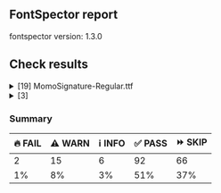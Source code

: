 ## FontSpector report

fontspector version: 1.3.0






## Check results




<details><summary>[19] MomoSignature-Regular.ttf</summary>
<div>


<details>
    <summary>🔥 <b>FAIL</b> Shapes languages in all GF glyphsets. (googlefonts/glyphsets/shape_languages)</summary>
    <div>








- 🔥 **FAIL** Failed language shaping:

| Message                                                     | Languages              |
|-------------------------------------------------------------|------------------------|
| Mandatory orthography codepoints:                           | * vi_Latn (Vietnamese) |
|   The following mark characters are missing from the font: ̣ |                        | [code: failed-language-shaping]
  
  


- ⚠️ **WARN** Warning language shaping:

| Message                                                              | Languages                    |
|----------------------------------------------------------------------|------------------------------|
| Auxiliary orthography codepoints:                                    | * de_Latn (German)           |
|   The following auxiliary characters are missing from the font: ſ    | * fr_Latn (French)           |
| Auxiliary orthography codepoints:                                    | * lt_Latn (Lithuanian)       |
|   Shaper didn't attach tildecomb to L.ss03 when shaping the text 'L̃' |                              |
|   Shaper didn't attach tildecomb to M.ss03 when shaping the text 'M̃' |                              |
|   Shaper didn't attach tildecomb to R.ss03 when shaping the text 'R̃' |                              |
|   Shaper didn't attach tildecomb to l.isol when shaping the text 'l̃' |                              |
|   Shaper didn't attach tildecomb to m.isol when shaping the text 'm̃' |                              |
|   Shaper didn't attach tildecomb to r.isol when shaping the text 'r̃' |                              |
| Auxiliary orthography codepoints:                                    | * ca_Latn (Catalan)          |
|   The following auxiliary characters are missing from the font: Ŀ    |                              |
|   The following auxiliary characters are missing from the font: ŀ    |                              |
| Auxiliary orthography codepoints:                                    | * nb_Latn (Norwegian Bokmål) |
|   The following auxiliary characters are missing from the font: Ŋ    |                              |
|   The following auxiliary characters are missing from the font: Ŧ    |                              |
|   The following auxiliary characters are missing from the font: ŋ    |                              |
|   The following auxiliary characters are missing from the font: ŧ    |                              |
| Auxiliary orthography codepoints:                                    | * fi_Latn (Finnish)          |
|   The following auxiliary characters are missing from the font: Ǥ    |                              |
|   The following auxiliary characters are missing from the font: Ŋ    |                              |
|   The following auxiliary characters are missing from the font: Ŧ    |                              |
|   The following auxiliary characters are missing from the font: Ʒ    |                              |
|   The following auxiliary characters are missing from the font: Ǯ    |                              |
|   The following auxiliary characters are missing from the font: ǥ    |                              |
|   The following auxiliary characters are missing from the font: ŋ    |                              |
|   The following auxiliary characters are missing from the font: ŧ    |                              |
|   The following auxiliary characters are missing from the font: ʒ    |                              |
|   The following auxiliary characters are missing from the font: ǯ    |                              | [code: warning-language-shaping]
  
  

</div>
</details>





<details>
    <summary>🔥 <b>FAIL</b> Ensure dotted circle glyph is present and can attach marks. (dotted_circle)</summary>
    <div>








- 🔥 **FAIL** The following glyphs could not be attached to the dotted circle glyph:

* uni0308
* uni0307
* gravecomb
* acutecomb
* uni030B
* uni0302
* uni030C
* uni0306
* uni030A
... and 8 others [code: unattached-dotted-circle-marks]
  
  

</div>
</details>





<details>
    <summary>⚠️ <b>WARN</b> Check if each glyph has the recommended amount of contours. (contour_count)</summary>
    <div>








- ⚠️ **WARN** This check inspects the glyph outlines and detects the total number of contours in each of them. The expected values are
     infered from the typical ammounts of contours observed in a
     large collection of reference font families. The divergences
     listed below may simply indicate a significantly different
     design on some of your glyphs. On the other hand, some of these
     may flag actual bugs in the font such as glyphs mapped to an
     incorrect codepoint. Please consider reviewing the design and
     codepoint assignment of these to make sure they are correct.


    The following glyphs do not have the recommended number of contours:
* uni1E20 (U+1E20): found 3, expected one of: {2}
* uni0136 (U+0136): found 1, expected one of: {3, 2, 4}
* uni013B.loclMAH (unencoded): found 4, expected one of: {2}
* G.ss01 (unencoded): found 2, expected one of: {1, 4}
* Ohorn.ss01 (unencoded): found 2, expected one of: {4, 3}
* uni1EDA.ss01 (unencoded): found 3, expected one of: {5, 4}
* uni1EE2.ss01 (unencoded): found 3, expected one of: {5, 4}
* uni1EDC.ss01 (unencoded): found 3, expected one of: {4, 5}
* uni1EDE.ss01 (unencoded): found 3, expected one of: {5, 4}
... and 54 others [code: contour-count]
  
  

</div>
</details>





<details>
    <summary>⚠️ <b>WARN</b> Are there caret positions declared for every ligature? (ligature_carets)</summary>
    <div>








- ⚠️ **WARN** This font lacks caret position values for ligature glyphs on its GDEF table. [code: lacks-caret-pos]
  
  

</div>
</details>





<details>
    <summary>⚠️ <b>WARN</b> Check math signs have the same width. (math_signs_width)</summary>
    <div>








- ⚠️ **WARN** The most common width is 602 among a set of 13  math glyphs.
The following math glyphs have a different width, though:
width=441: approxequal
width=601: greaterequal, lessequal
width=530: multiply
width=592: less, greater
width=548: logicalnot
width=534: notequal, equal
width=642: plusminus [code: width-outliers]
  
  

</div>
</details>





<details>
    <summary>⚠️ <b>WARN</b> Ensure indic fonts have the Indian Rupee Sign glyph. (rupee)</summary>
    <div>








- ⚠️ **WARN** Font is missing the Indian Rupee Sign glyph. Please add a glyph for Indian Rupee Sign (₹) at codepoint U+20B9. [code: missing-rupee]
  
  

</div>
</details>





<details>
    <summary>⚠️ <b>WARN</b> Checking that the typoAscender exceeds the yMax of the /Agrave. (typoascender_exceeds_Agrave)</summary>
    <div>








- ⚠️ **WARN** OS/2.sTypoAscender value should be greater than 1147, but got 1100 instead [code: typoAscender]
  
  

</div>
</details>





<details>
    <summary>⚠️ <b>WARN</b> Font has correct separator glyphs? (googlefonts/separator_glyphs)</summary>
    <div>








- ⚠️ **WARN** The following separator glyphs are missing:
* U+2028
* U+2029 [code: missing-separator-glyphs]
  
  

</div>
</details>





<details>
    <summary>⚠️ <b>WARN</b> Ensure soft_dotted characters lose their dot when combined with marks that
replace the dot. (soft_dotted)</summary>
    <div>








- ⚠️ **WARN** The dot of soft dotted characters used in orthographies _must_ disappear in the following strings: * į̀
* į̄
* į́
* į̃
* į̂
* į̌The dot of soft dotted characters _should_ disappear in other cases, for example: * į̨̉
* į̨̀
* į̨̈
* į̨̄
* į̨́
* į̨̆
* į̨̃
* į̨̇
* į̨̂
... and 50 others [code: soft-dotted]
  
  

</div>
</details>





<details>
    <summary>⚠️ <b>WARN</b> Check the direction of the outermost contour in each glyph (outline_direction)</summary>
    <div>








- ⚠️ **WARN** The following glyphs have a counter-clockwise outer contour:

* b.init has a path with no bounds (probably a single point)
* b_r.liga.init has a path with no bounds (probably a single point)
* b_s.liga.init has a path with no bounds (probably a single point)
* b_r.liga.isol has a path with no bounds (probably a single point)
* b_s.liga.isol has a path with no bounds (probably a single point)
* b_r.liga.init.case has a path with no bounds (probably a single point)
* b_s.liga.init.case has a path with no bounds (probably a single point)
* b_r.liga.init.ss01 has a path with no bounds (probably a single point)
* b_s.liga.init.ss01 has a path with no bounds (probably a single point) [code: ccw-outer-contour]
  
  

</div>
</details>





<details>
    <summary>⚠️ <b>WARN</b> Do outlines contain any jaggy segments? (outline_jaggy_segments)</summary>
    <div>








- ⚠️ **WARN** The following glyphs have jaggy segments:

* Acircumflex (U+00C2): Quad(QuadBez { p0: (941.0, 1128.0), p1: (942.0, 1127.0), p2: (941.0, 1128.0) })/Quad(QuadBez { p0: (941.0, 1128.0), p1: (942.0, 1127.0), p2: (943.0, 1126.0) }) = 0.0000012074182697257333
* uni1EA4 (U+1EA4): Quad(QuadBez { p0: (941.0, 1128.0), p1: (942.0, 1127.0), p2: (941.0, 1128.0) })/Quad(QuadBez { p0: (941.0, 1128.0), p1: (942.0, 1127.0), p2: (943.0, 1126.0) }) = 0.0000012074182697257333
* uni1EAC (U+1EAC): Quad(QuadBez { p0: (941.0, 1128.0), p1: (942.0, 1127.0), p2: (941.0, 1128.0) })/Quad(QuadBez { p0: (941.0, 1128.0), p1: (942.0, 1127.0), p2: (943.0, 1126.0) }) = 0.0000012074182697257333
* uni1EA6 (U+1EA6): Quad(QuadBez { p0: (941.0, 1128.0), p1: (942.0, 1127.0), p2: (941.0, 1128.0) })/Quad(QuadBez { p0: (941.0, 1128.0), p1: (942.0, 1127.0), p2: (943.0, 1126.0) }) = 0.0000012074182697257333
* uni1EA8 (U+1EA8): Quad(QuadBez { p0: (941.0, 1128.0), p1: (942.0, 1127.0), p2: (941.0, 1128.0) })/Quad(QuadBez { p0: (941.0, 1128.0), p1: (942.0, 1127.0), p2: (943.0, 1126.0) }) = 0.0000012074182697257333
* uni1EAA (U+1EAA): Quad(QuadBez { p0: (941.0, 1128.0), p1: (942.0, 1127.0), p2: (941.0, 1128.0) })/Quad(QuadBez { p0: (941.0, 1128.0), p1: (942.0, 1127.0), p2: (943.0, 1126.0) }) = 0.0000012074182697257333
* Ccaron (U+010C): Quad(QuadBez { p0: (450.0, 915.0), p1: (449.0, 916.0), p2: (450.0, 915.0) })/Quad(QuadBez { p0: (450.0, 915.0), p1: (449.0, 916.0), p2: (448.0, 917.0) }) = 0.0000012074182697257333
* Ccircumflex (U+0108): Quad(QuadBez { p0: (597.0, 1097.0), p1: (598.0, 1096.0), p2: (597.0, 1097.0) })/Quad(QuadBez { p0: (597.0, 1097.0), p1: (598.0, 1096.0), p2: (599.0, 1095.0) }) = 0.0000012074182697257333
* Dcaron (U+010E): Quad(QuadBez { p0: (486.0, 915.0), p1: (485.0, 916.0), p2: (486.0, 915.0) })/Quad(QuadBez { p0: (486.0, 915.0), p1: (485.0, 916.0), p2: (484.0, 917.0) }) = 0.0000012074182697257333
... and 883 others [code: found-jaggy-segments]
  
  

</div>
</details>





<details>
    <summary>⚠️ <b>WARN</b> Check there are no overlapping path segments (overlapping_path_segments)</summary>
    <div>








- ⚠️ **WARN** The following glyphs have overlapping path segments:

* .notdef: Line(Line { p0: (124.0, -54.0), p1: (124.0, -54.0) }) has the same coordinates as a previous segment.
* .notdef: Line(Line { p0: (124.0, -54.0), p1: (124.0, -54.0) }) has the same coordinates as a previous segment.
* .notdef: Quad(QuadBez { p0: (124.0, -54.0), p1: (124.0, -54.0), p2: (124.0, -54.0) }) has the same coordinates as a previous segment.
* .notdef: Line(Line { p0: (52.0, 706.0), p1: (52.0, 706.0) }) has the same coordinates as a previous segment.
* .notdef: Line(Line { p0: (613.0, 710.0), p1: (613.0, 710.0) }) has the same coordinates as a previous segment.
* .notdef: Line(Line { p0: (510.0, -43.0), p1: (510.0, -43.0) }) has the same coordinates as a previous segment.
* A (U+0041): Line(Line { p0: (866.0, 120.0), p1: (866.0, 120.0) }) has the same coordinates as a previous segment.
* Aacute (U+00C1): Line(Line { p0: (866.0, 120.0), p1: (866.0, 120.0) }) has the same coordinates as a previous segment.
* Abreve (U+0102): Line(Line { p0: (866.0, 120.0), p1: (866.0, 120.0) }) has the same coordinates as a previous segment.
... and 5684 others [code: overlapping-path-segments]
  
  

</div>
</details>





<details>
    <summary>⚠️ <b>WARN</b> Do outlines contain any semi-vertical or semi-horizontal lines? (outline_semi_vertical)</summary>
    <div>








- ⚠️ **WARN** The following glyphs have semi-vertical/semi-horizontal lines:

* r.case.ss01: Line(Line { p0: (358.0, 413.0), p1: (126.0, 414.0) })
* r.case.ss01: Line(Line { p0: (231.0, 508.0), p1: (438.0, 507.0) })
* A_r.liga: Line(Line { p0: (1343.0, 413.0), p1: (1111.0, 414.0) })
* A_r.liga: Line(Line { p0: (1216.0, 508.0), p1: (1423.0, 507.0) })
* C_r.liga: Line(Line { p0: (1052.0, 413.0), p1: (820.0, 414.0) })
* C_r.liga: Line(Line { p0: (925.0, 508.0), p1: (1132.0, 507.0) })
* E_r.liga: Line(Line { p0: (956.0, 413.0), p1: (724.0, 414.0) })
* E_r.liga: Line(Line { p0: (829.0, 508.0), p1: (1036.0, 507.0) })
* G_r.liga: Line(Line { p0: (1233.0, 413.0), p1: (1001.0, 414.0) })
... and 500 others [code: found-semi-vertical]
  
  

</div>
</details>





<details>
    <summary>⚠️ <b>WARN</b> Ensure fonts have ScriptLangTags declared on the 'meta' table. (googlefonts/meta/script_lang_tags)</summary>
    <div>








- ⚠️ **WARN** This font file does not have a 'meta' table. [code: lacks-meta-table]
  
  

</div>
</details>





<details>
    <summary>⚠️ <b>WARN</b> Checking OS/2 achVendID. (googlefonts/vendor_id)</summary>
    <div>








- ⚠️ **WARN** OS/2 VendorID value 'TA  ' is not yet recognized.
If you registered it recently, then it's safe to ignore this warning message. Otherwise, you should set it to your own unique 4 character code, and register it with Microsoft at https://www.microsoft.com/typography/links/vendorlist.aspx
 [code: unknown]
  
  

</div>
</details>





<details>
    <summary>ℹ️ <b>INFO</b> Show hinting filesize impact. (hinting_impact)</summary>
    <div>








- ℹ️ **INFO** Hinting filesize impact:

 |               | MomoSignature-Regular.ttf     |
 |:------------- | ---------------:|
 | Dehinted Size | 357256 |
 | Hinted Size   | 362060   |
 | Increase      | 4804      |
 | Change        | 1.3 %  | [code: size-impact]
  
  

</div>
</details>





<details>
    <summary>ℹ️ <b>INFO</b> Font contains all required tables? (required_tables)</summary>
    <div>








- ℹ️ **INFO** This font contains the following optional tables:

    cvt 
    fpgm
    loca
    prep
    GPOS
    GSUB
    gasp [code: optional-tables]
  
  

</div>
</details>





<details>
    <summary>ℹ️ <b>INFO</b> Is the Grid-fitting and Scan-conversion Procedure ('gasp') table
set to optimize rendering? (googlefonts/gasp)</summary>
    <div>








- ℹ️ **INFO** These are the ppm ranges declared on the gasp table:

| PPM <= 65535 | - Use grid-fitting                                    |
|              | 	- Use grayscale rendering                            |
|              | 	- Use gridfitting with ClearType symmetric smoothing |
|              | 	- Use smoothing along multiple axes with ClearType®  |
|--------------|-------------------------------------------------------|
 [code: ranges]
  
  

</div>
</details>





<details>
    <summary>ℹ️ <b>INFO</b> Font has old ttfautohint applied? (googlefonts/old_ttfautohint)</summary>
    <div>








- ℹ️ **INFO** Could not detect which version of ttfautohint was used in this font. It is typically specified as a comment in the font version entries of the 'name' table. Such font version strings are currently: Version 1.000; ttfautohint (v1.8.4.7-5d5b) [code: version-not-detected]
  
  

</div>
</details>


</div>
</details>


<details><summary>[3] </summary>
<div>


<details>
    <summary>⚠️ <b>WARN</b> Check for codepoints not covered by METADATA subsets. (googlefonts/metadata/unreachable_subsetting)</summary>
    <div>








- ⚠️ **WARN** MomoSignature-Regular.ttf: The following codepoints supported by the font are not covered by any subsets defined in the font's metadata file, and will never be served. You can solve this by either manually adding additional subset declarations to METADATA.pb, or by editing the glyphset definitions.

* U+02D8 BREVE: try adding one of: canadian-aboriginal, yi
* U+02D9 DOT ABOVE: try adding one of: yi, canadian-aboriginal
* U+02DB OGONEK: try adding one of: yi, canadian-aboriginal
* U+0302 COMBINING CIRCUMFLEX ACCENT: try adding one of: math, cherokee, tifinagh, coptic
* U+0306 COMBINING BREVE: try adding one of: tifinagh, old-permic
* U+0307 COMBINING DOT ABOVE: try adding one of: hebrew, canadian-aboriginal, coptic, todhri, syriac, math, old-permic, tifinagh, duployan, malayalam, tai-le
* U+030A COMBINING RING ABOVE: try adding one of: duployan, syriac
* U+030B COMBINING DOUBLE ACUTE ACCENT: try adding one of: cherokee, osage
* U+030C COMBINING CARON: try adding one of: cherokee, tai-le
... and 18 others

Or you can add the above codepoints to one of the subsets supported by the font: latin-ext, latin, vietnamese [code: unreachable-subsetting]
  
  

</div>
</details>





<details>
    <summary>ℹ️ <b>INFO</b> Check for presence of an ARTICLE.en_us.html file (googlefonts/description/has_article)</summary>
    <div>








- ℹ️ **INFO** This font doesn't have an ARTICLE.en_us.html file. [code: missing-article]
  
  

</div>
</details>





<details>
    <summary>ℹ️ <b>INFO</b> Check axis ordering on the STAT table. (googlefonts/STAT/axis_order)</summary>
    <div>








- ℹ️ **INFO** All of the fonts lack a STAT table. [code: summary]
  
  

  

</div>
</details>


</div>
</details>






### Summary

| 🔥 FAIL | ⚠️ WARN | ℹ️ INFO | ✅ PASS | ⏩ SKIP | 
| ---|---|---|---|---|
| 2 | 15 | 6 | 92 | 66 | 
| 1% | 8% | 3% | 51% | 37% | 




